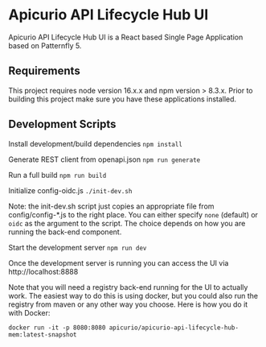 # Apicurio API Lifecycle Hub UI

Apicurio API Lifecycle Hub UI is a React based Single Page Application based on Patternfly 5.

## Requirements
This project requires node version 16.x.x and npm version > 8.3.x.
Prior to building this project make sure you have these applications installed.

## Development Scripts

Install development/build dependencies
`npm install`

Generate REST client from openapi.json
`npm run generate`

Run a full build
`npm run build`

Initialize config-oidc.js
`./init-dev.sh`

Note: the init-dev.sh script just copies an appropriate file from config/config-*.js to the right place.  You can
either specify `none` (default) or `oidc` as the argument to the script.  The choice depends on how you are running 
the back-end component.

Start the development server
`npm run dev`

Once the development server is running you can access the UI via http://localhost:8888

Note that you will need a registry back-end running for the UI to actually work.  The easiest way to do this is using
docker, but you could also run the registry from maven or any other way you choose.  Here is how you do it with Docker:

`docker run -it -p 8080:8080 apicurio/apicurio-api-lifecycle-hub-mem:latest-snapshot`
